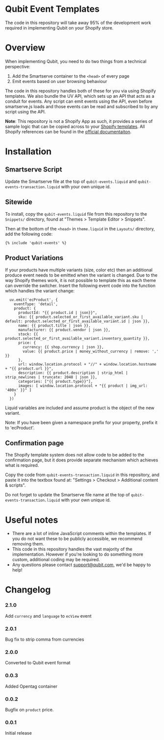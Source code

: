 Qubit Event Templates
====================================
The code in this repository will take away 95% of the development work required in implementing Qubit on your Shopify store.

# Overview

When implementing Qubit, you need to do two things from a technical perspective:

1. Add the Smartserve container to the `<head>` of every page
2. Emit events based on user browsing behaviour

The code in this repository handles both of these for you via using Shopify templates. We also bundle the UV API, which sets up an API that acts as a conduit for events. Any script can emit events using the API, even before smartserve.js loads and those events can be read and subscribed to by any script using the API.

__Note__: This repository is not a Shopify App as such, it provides a series of sample logic that can be copied across to your [Shopify templates](http://docs.shopify.com/themes). All Shopify references can be found in the [official documentaiton](https://shopify.dev/docs/themes/liquid/reference/objects).


# Installation

## Smartserve Script

Update the Smartserve file at the top of `qubit-events.liquid` and `qubit-events-transaction.liquid` with your own unique id.

## Sitewide

To install, copy the `qubit-events.liquid` file from this repository to the `Snippets/` directory, found at "Themes > Template Editor > Snippets".

Then at the bottom of the `<head>` in `theme.liquid` in the `Layouts/` directory, add the following code:

```liquid
{% include 'qubit-events' %}
```

## Product Variations

If your products have multiple variants (size, color etc) then an additional produce event needs to be emitted when the variant is changed. Due to the way Shopify themes work, it is not possible to template this as each theme can override the switcher. Insert the following event code into the function which handles the variant change:
```
  uv.emit('ecProduct', {
    eventType: 'detail',
    product: {
      productId: "{{ product.id | json}}",
      sku: {{ product.selected_or_first_available_variant.sku | default: product.selected_or_first_available_variant.id | json }},
      name: {{ product.title | json }},
      manufacturer: {{ product.vendor | json }},
      stock: {{ product.selected_or_first_available_variant.inventory_quantity }},
      price: {
        currency: {{ shop.currency | json }},
        value: {{ product.price | money_without_currency | remove: ',' }}
      },
      url: window.location.protocol + "//" + window.location.hostname + "{{ product.url }}",
      description: {{ product.description | strip_html | strip_newlines | truncate: 2048 | json }},
      categories: ["{{ product.type}}"],
      images: [ window.location.protocol + "{{ product | img_url: '400x' }}" ]
    }
  })
```
Liquid variables are included and assume product is the object of the new variant.

Note: If you have been given a namespace prefix for your property, prefix it to 'ecProduct'.

## Confirmation page

The Shopify template system does not allow code to be added to the confirmation page, but it does provide separate mechanism which achieves what is required.

Copy the code from `qubit-events-transaction.liquid` in this repository, and paste it into the textbox found at: "Settings > Checkout > Additional content & scripts".

Do not forget to update the Smartserve file name at the top of `qubit-events-transaction.liquid` with your own unique id.


# Useful notes

* There are a lot of inline JavaScript comments within the templates. If you do not want these to be publicly accessible, we recommend removing them.
* This code in this repository handles the vast majority of the implementation. However if you're looking to do something more custom, additional coding may be required.
* Any questions please contact [support@qubit.com](mailto:support@qubit.com), we'd be happy to help!


# Changelog

### 2.1.0
Add `currency` and `language` to `ecView` event

### 2.0.1
Bug fix to strip comma from currencies

### 2.0.0
Converted to Qubit event format

### 0.0.3
Added Opentag container

### 0.0.2
Bugfix on `product` price.

### 0.0.1
Initial release
